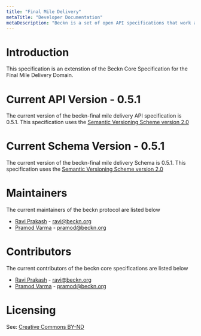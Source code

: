 ```yaml
---
title: "Final Mile Delivery"
metaTitle: "Developer Documentation"
metaDescription: "Beckn is a set of open API specifications that work as an open protocol for integrated mobility."
---
```


# Introduction

This specification is an extenstion of the Beckn Core Specification for the Final Mile Delivery Domain.

# Current API Version - 0.5.1

The current version of the beckn-final mile delivery API specification is 0.5.1. This specification uses the [Semantic Versioning Scheme version 2.0](https://semver.org/spec/v2.0.0.html)

# Current Schema Version - 0.5.1

The current version of the beckn-final mile delivery Schema is 0.5.1. This specification uses the [Semantic Versioning Scheme version 2.0](https://semver.org/spec/v2.0.0.html)


# Maintainers

The current maintainers of the beckn protocol are listed below

- [Ravi Prakash](https://www.linkedin.com/in/warpcoderavi/) - ravi@beckn.org
- [Pramod Varma](https://www.linkedin.com/in/pramodkvarma/) - pramod@beckn.org

# Contributors

The current contributors of the beckn core specifications are listed below

- [Ravi Prakash](https://www.linkedin.com/in/warpcoderavi/) - ravi@beckn.org
- [Pramod Varma](https://www.linkedin.com/in/pramodkvarma/) - pramod@beckn.org


# Licensing

See: [Creative Commons BY-ND](https://github.com/beckn/protocol-specifications/blob/master/LICENSE.md)
